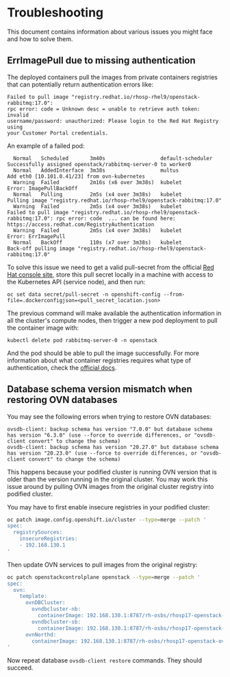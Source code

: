# Troubleshooting

This document contains information about various issues you might face
and how to solve them.

## ErrImagePull due to missing authentication

The deployed containers pull the images from private containers registries that
can potentially return authentication errors like:

```
Failed to pull image "registry.redhat.io/rhosp-rhel9/openstack-rabbitmq:17.0":
rpc error: code = Unknown desc = unable to retrieve auth token: invalid
username/password: unauthorized: Please login to the Red Hat Registry using
your Customer Portal credentials.
```

An example of a failed pod:

```
  Normal   Scheduled       3m40s                  default-scheduler  Successfully assigned openstack/rabbitmq-server-0 to worker0
  Normal   AddedInterface  3m38s                  multus             Add eth0 [10.101.0.41/23] from ovn-kubernetes
  Warning  Failed          2m16s (x6 over 3m38s)  kubelet            Error: ImagePullBackOff
  Normal   Pulling         2m5s (x4 over 3m38s)   kubelet            Pulling image "registry.redhat.io/rhosp-rhel9/openstack-rabbitmq:17.0"
  Warning  Failed          2m5s (x4 over 3m38s)   kubelet            Failed to pull image "registry.redhat.io/rhosp-rhel9/openstack-rabbitmq:17.0": rpc error: code  ... can be found here: https://access.redhat.com/RegistryAuthentication
  Warning  Failed          2m5s (x4 over 3m38s)   kubelet            Error: ErrImagePull
  Normal   BackOff         110s (x7 over 3m38s)   kubelet            Back-off pulling image "registry.redhat.io/rhosp-rhel9/openstack-rabbitmq:17.0"
```

To solve this issue we need to get a valid pull-secret from the official [Red
Hat console site](https://console.redhat.com/openshift/install/pull-secret),
store this pull secret locally in a machine with access to the Kubernetes API
(service node), and then run:

```
oc set data secret/pull-secret -n openshift-config --from-file=.dockerconfigjson=<pull_secret_location.json>
```

The previous command will make available the authentication information in all
the cluster's compute nodes, then trigger a new pod deployment to pull the
container image with:

```
kubectl delete pod rabbitmq-server-0 -n openstack
```

And the pod should be able to pull the image successfully.  For more
information about what container registries requires what type of
authentication, check the [official
docs](https://access.redhat.com/RegistryAuthentication).

## Database schema version mismatch when restoring OVN databases

You may see the following errors when trying to restore OVN databases:

```
ovsdb-client: backup schema has version "7.0.0" but database schema has version "6.3.0" (use --force to override differences, or "ovsdb-client convert" to change the schema)
ovsdb-client: backup schema has version "20.27.0" but database schema has version "20.23.0" (use --force to override differences, or "ovsdb-client convert" to change the schema)
```

This happens because your podified cluster is running OVN version that is older
than the version running in the original cluster. You may work this issue
around by pulling OVN images from the original cluster registry into podified
cluster.

You may have to first enable insecure registries in your podified cluster:

```bash
oc patch image.config.openshift.io/cluster --type=merge --patch '
spec:
  registrySources:
    insecureRegistries:
    - 192.168.130.1
'
```

Then update OVN services to pull images from the original registry:

```bash
oc patch openstackcontrolplane openstack --type=merge --patch '
spec:
  ovn:
    template:
      ovnDBCluster:
        ovndbcluster-nb:
          containerImage: 192.168.130.1:8787/rh-osbs/rhosp17-openstack-ovn-nb-db-server:17.1_20230130.1
        ovndbcluster-sb:
          containerImage: 192.168.130.1:8787/rh-osbs/rhosp17-openstack-ovn-sb-db-server:17.1_20230130.1
      ovnNorthd:
        containerImage: 192.168.130.1:8787/rh-osbs/rhosp17-openstack-ovn-nb-db-server:17.1_20230130.1
'
```

Now repeat database `ovsdb-client restore` commands. They should succeed.
